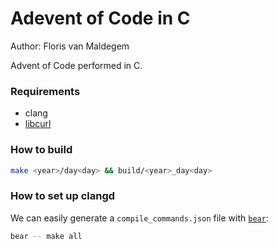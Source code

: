 # Adevent of Code in C
Author: Floris van Maldegem

Advent of Code performed in C.

### Requirements
- clang
- [libcurl](https://ec.haxx.se/install/linux.html)

### How to build
```bash
make <year>/day<day> && build/<year>_day<day>
```

### How to set up clangd
We can easily generate a `compile_commands.json` file with [`bear`](https://github.com/rizsotto/Bear):
```bash
bear -- make all
```